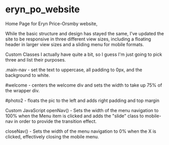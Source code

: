 # eryn_po_website
Home Page for Eryn Price-Orsmby website,

While the basic structure and design has stayed the same, I've updated the site to be responsive in three different view sizes, including a floating header in larger view sizes and a sliding menu for mobile formats.

Custom Classes
I actually have quite a bit, so I guess I'm just going to pick three and list their purposes.

.main-nav - set the text to uppercase, all padding to 0px, and the background to white.

#welcome - centers the welcome div and sets the width to take up 75% of the wrapper div.

#photo2 - floats the pic to the left and adds right padding and top margin



Custom JavaScript
openNav() - Sets the width of the menu navigation to 100% when the Menu item is clicked and adds the "slide" class to mobile-nav in order to provide the transition effect.

closeNav() - Sets the width of the menu navigation to 0% when the X is clicked, effectively closing the mobile menu.